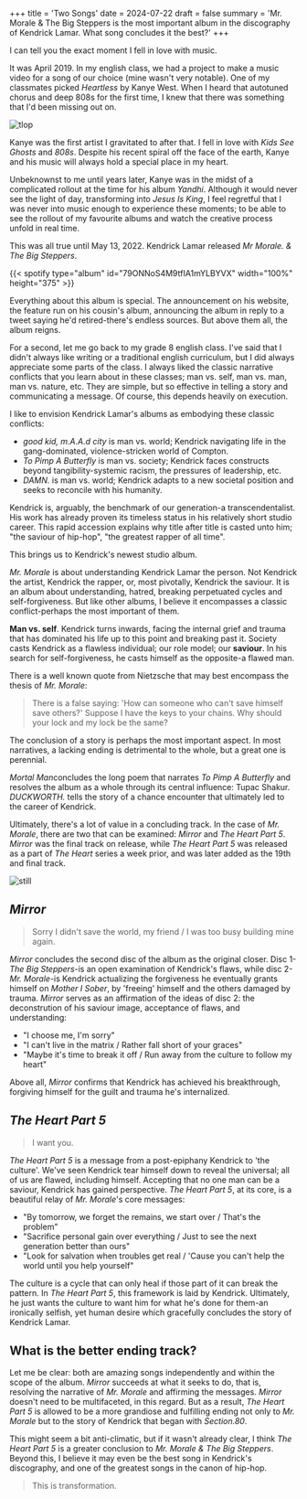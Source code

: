 +++
title = 'Two Songs'
date = 2024-07-22
draft = false
summary = 'Mr. Morale & The Big Steppers is the most important album in the discography of Kendrick Lamar. What song concludes it the best?'
+++

I can tell you the exact moment I fell in love with music.

It was April 2019. In my english class, we had a project to make a music video for a song of our choice (mine wasn't very notable). One of my classmates picked *Heartless* by Kanye West. When I heard that autotuned chorus and deep 808s for the first time, I knew that there was something that I'd been missing out on.

![tlop](/images/mm-ending/tlop-art.jpeg)

Kanye was the first artist I gravitated to after that. I fell in love with *Kids See Ghosts* and *808s*. Despite his recent spiral off the face of the earth, Kanye and his music will always hold a special place in my heart.

Unbeknownst to me until years later, Kanye was in the midst of a complicated rollout at the time for his album *Yandhi*. Although it would never see the light of day, transforming into *Jesus Is King*, I feel regretful that I was never into music enough to experience these moments; to be able to see the rollout of my favourite albums and watch the creative process unfold in real time.

This was all true until May 13, 2022. Kendrick Lamar released *Mr Morale. & The Big Steppers*.

{{< spotify type="album" id="79ONNoS4M9tfIA1mYLBYVX" width="100%" height="375" >}}

Everything about this album is special. The announcement on his website, the feature run on his cousin's album, announcing the album in reply to a tweet saying he'd retired-there's endless sources. But above them all, the album reigns.

For a second, let me go back to my grade 8 english class. I've said that I didn't always like writing or a traditional english curriculum, but I did always appreciate some parts of the class. I always liked the classic narrative conflicts that you learn about in these classes; man vs. self, man vs. man, man vs. nature, etc. They are simple, but so effective in telling a story and communicating a message. Of course, this depends heavily on execution.

I like to envision Kendrick Lamar's albums as embodying these classic conflicts:

* *good kid, m.A.A.d city* is man vs. world; Kendrick navigating life in the gang-dominated, violence-stricken world of Compton.
* *To Pimp A Butterfly* is man vs. society; Kendrick faces constructs beyond tangibility-systemic racism, the pressures of leadership, etc.
* *DAMN.* is man vs. world; Kendrick adapts to a new societal position and seeks to reconcile with his humanity.

Kendrick is, arguably, the benchmark of our generation-a transcendentalist. His work has already proven its timeless status in his relatively short studio career. This rapid accession explains why title after title is casted unto him; "the saviour of hip-hop", "the greatest rapper of all time".

This brings us to Kendrick's newest studio album.

*Mr. Morale* is about understanding Kendrick Lamar the person. Not Kendrick the artist, Kendrick the rapper, or, most pivotally, Kendrick the saviour. It is an album about understanding, hatred, breaking perpetuated cycles and self-forgiveness. But like other albums, I believe it encompasses a classic conflict-perhaps the most important of them.

**Man vs. self**. Kendrick turns inwards, facing the internal grief and trauma that has dominated his life up to this point and breaking past it. Society casts Kendrick as a flawless individual; our role model; our **saviour**. In his search for self-forgiveness, he casts himself as the opposite-a flawed man.

There is a well known quote from Nietzsche that may best encompass the thesis of *Mr. Morale*:

> There is a false saying: 'How can someone who can't save himself save others?' Suppose I have the keys to your chains. Why should your lock and my lock be the same?

The conclusion of a story is perhaps the most important aspect. In most narratives, a lacking ending is detrimental to the whole, but a great one is perennial.

*Mortal Man*concludes the long poem that narrates *To Pimp A Butterfly* and resolves the album as a whole through its central influence: Tupac Shakur. *DUCKWORTH.* tells the story of a chance encounter that ultimately led to the career of Kendrick.

Ultimately, there's a lot of value in a concluding track. In the case of *Mr. Morale*, there are two that can be examined: *Mirror* and *The Heart Part 5*. *Mirror* was the final track on release, while *The Heart Part 5* was released as a part of *The Heart* series a week prior, and was later added as the 19th and final track.

![still](/images/mm-ending/count-me-out-still.webp)

## *Mirror*

> Sorry I didn't save the world, my friend / I was too busy building mine again.

*Mirror* concludes the second disc of the album as the original closer. Disc 1-*The Big Steppers*-is an open examination of Kendrick's flaws, while disc 2-*Mr. Morale*-is Kendrick actualizing the forgiveness he eventually grants himself on *Mother I Sober*, by 'freeing' himself and the others damaged by trauma. *Mirror* serves as an affirmation of the ideas of disc 2: the deconstrution of his saviour image, acceptance of flaws, and understanding:

* "I choose me, I'm sorry"
* "I can't live in the matrix / Rather fall short of your graces"
* "Maybe it's time to break it off / Run away from the culture to follow my heart"

Above all, *Mirror* confirms that Kendrick has achieved his breakthrough, forgiving himself for the guilt and trauma he's internalized. 

## *The Heart Part 5*

> I want you.

*The Heart Part 5* is a message from a post-epiphany Kendrick to 'the culture'. We've seen Kendrick tear himself down to reveal the universal; all of us are flawed, including himself. Accepting that no one man can be a saviour, Kendrick has gained perspective. *The Heart Part 5*, at its core, is a beautiful relay of *Mr. Morale*'s core messages:

* "By tomorrow, we forget the remains, we start over / That's the problem"
* "Sacrifice personal gain over everything / Just to see the next generation better than ours"
* "Look for salvation when troubles get real / 'Cause you can't help the world until you help yourself"

The culture is a cycle that can only heal if those part of it can break the pattern. In *The Heart Part 5*, this framework is laid by Kendrick. Ultimately, he just wants the culture to want him for what he's done for them-an ironically selfish, yet human desire which gracefully concludes the story of Kendrick Lamar.

## What is the better ending track?

Let me be clear: both are amazing songs independently and within the scope of the album. *Mirror* succeeds at what it seeks to do, that is, resolving the narrative of *Mr. Morale* and affirming the messages. *Mirror* doesn't need to be multifaceted, in this regard. But as a result, *The Heart Part 5* is allowed to be a more grandiose and fulfilling ending not only to *Mr. Morale* but to the story of Kendrick that began with *Section.80*.

This might seem a bit anti-climatic, but if it wasn't already clear, I think *The Heart Part 5* is a greater conclusion to *Mr. Morale & The Big Steppers*. Beyond this, I believe it may even be the best song in Kendrick's discography, and one of the greatest songs in the canon of hip-hop.

> This is transformation.
